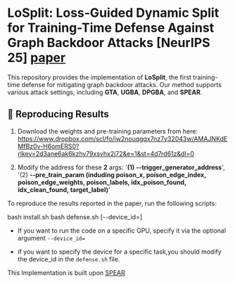 # LoSplit: Loss-Guided Dynamic Split for Training-Time Defense Against Graph Backdoor Attacks [NeurIPS 25] [paper](https://openreview.net/forum?id=3Cpw7YftBm)
This repository provides the implementation of **LoSplit**, the first training-time defense for mitigating graph backdoor attacks. Our method supports various attack settings, including **GTA**, **UGBA**, **DPGBA**, and **SPEAR**.

## 🚀 Reproducing Results
1. Download the weights and pre-training parameters from here: https://www.dropbox.com/scl/fo/iw2nouqgqx7nz7y32043w/AMAJNKdEMfBz0v-H6omERS0?rlkey=2d3ane6ak6kzhv79xsvhx2j72&e=1&st=4d7rd61z&dl=0

2. Modify the address for these **2** args: '**(1) --trigger_generator_address**', '(2) **--pre_train_param (induding poison_x, poison_edge_index, poison_edge_weights, poison_labels, idx_poison_found, idx_clean_found, target_label)**'

To reproduce the results reported in the paper, run the following scripts:

bash install.sh
bash defense.sh [--device_id=]


- If you want to run the code on a specific GPU, specify it via the optional argument `--device_id=`

- if you want to specify the device for a specific task,you should modify the device_id in the `defense.sh` file.

This Implementation is built upon [SPEAR](github.com/yhDing/SPEAR)